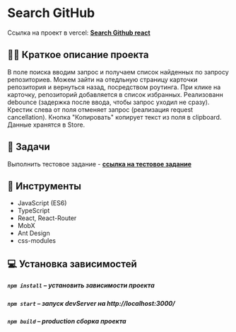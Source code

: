 # Search GitHub
Ссылка на проект в vercel: **[Search Github react](https://searchgithub-rouge.vercel.app/)**

## ✍🏻 Краткое описание проекта

В поле поиска вводим запрос и получаем список найденных по запросу репозиториев. Можем зайти на отедльную страницу карточки репозитория и вернуться назад, посредством роутинга. При клике на карточку, репозиторий добавляется в список избранных. Реализованн debounce (задержка после ввода, чтобы запрос уходил не сразу). Крестик слева от поля отменяет запрос (реализация request cancellation). Кнопка "Копировать" копирует текст из поля в clipboard. Данные хранятся в Store.

## 📖 Задачи

Выполнить тестовое задание -  **[ссылка на тестовое задание](file:///C:/Users/Pavel/Downloads/Telegram%20Desktop/%D0%A2%D0%B5%D1%81%D1%82%D0%BE%D0%B2%D0%BE%D0%B5%20%D0%B7%D0%B0%D0%B4%D0%B0%D0%BD%D0%B8%D0%B5%20%D0%9F%D0%BE%D0%B8%D1%81%D0%BA%20GH.pdf)**

## 🧰 Инструменты

- JavaScript (ES6)
- TypeScript
- React, React-Router
- MobX
- Ant Design 
- css-modules

## 💻 Установка зависимостей

##### `npm install` – установить зависимости проекта

##### `npm start` – запуск devServer на http://localhost:3000/

##### `npm build` – production сборка проекта
